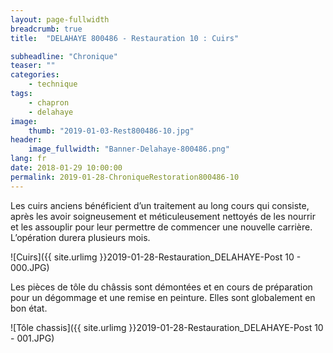 ```yaml
---
layout: page-fullwidth
breadcrumb: true
title:  "DELAHAYE 800486 - Restauration 10 : Cuirs"

subheadline: "Chronique" 
teaser: ""
categories:
    - technique
tags:
    - chapron
    - delahaye
image:
    thumb: "2019-01-03-Rest800486-10.jpg"
header:
    image_fullwidth: "Banner-Delahaye-800486.png"
lang: fr
date: 2018-01-29 10:00:00
permalink: 2019-01-28-ChroniqueRestoration800486-10
---
```

Les cuirs anciens bénéficient d’un traitement au long cours qui consiste, après les avoir soigneusement et méticuleusement nettoyés de les nourrir et les assouplir pour leur permettre de commencer une nouvelle carrière. L’opération durera plusieurs mois.

![Cuirs]({{ site.urlimg }}2019-01-28-Restauration_DELAHAYE-Post 10 - 000.JPG)


Les pièces de tôle du châssis sont démontées et en cours de préparation pour un dégommage et une remise en peinture. Elles sont globalement en bon état.

![Tôle chassis]({{ site.urlimg }}2019-01-28-Restauration_DELAHAYE-Post 10 - 001.JPG)
